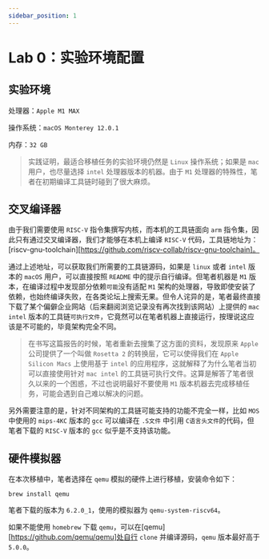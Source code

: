 ```yaml
---
sidebar_position: 1
---
```

# Lab 0：实验环境配置

## 实验环境

处理器：`Apple M1 MAX`

操作系统：`macOS Monterey 12.0.1`

内存：`32 GB`

> 实践证明，最适合移植任务的实验环境仍然是 `Linux` 操作系统；如果是 `mac` 用户，也尽量选择 `intel` 处理器版本的机器。由于 `M1` 处理器的特殊性，笔者在初期编译工具链时碰到了很大麻烦。

## 交叉编译器

由于我们需要使用 `RISC-V` 指令集撰写内核，而本机的工具链面向 `arm` 指令集，因此只有通过交叉编译器，我们才能够在本机上编译 `RISC-V` 代码，工具链地址为：[riscv-gnu-toolchain][https://github.com/riscv-collab/riscv-gnu-toolchain]。

通过上述地址，可以获取我们所需要的工具链源码，如果是 `linux` 或者 `intel` 版本的 `macOS` 用户，可以直接按照 `README` 中的提示自行编译。但笔者机器是 `M1` 版本，在编译过程中发现部分依赖`可能`没有适配 `M1` 架构的处理器，导致即使安装了依赖，也始终编译失败，在各类论坛上搜索无果。但令人诧异的是，笔者最终直接下载了某个偏僻企业网站（后来翻阅浏览记录没有再次找到该网站）上提供的 `mac intel` 版本的工具链`可执行文件`，它竟然可以在笔者机器上直接运行，按理说这应该是不可能的，毕竟架构完全不同。

> 在书写这篇报告的时候，笔者重新去搜集了这方面的资料，发现原来 `Apple` 公司提供了一个叫做 `Rosetta 2` 的转换层，它可以使得我们在 `Apple Silicon Macs` 上使用基于 `intel` 的应用程序，这就解释了为什么笔者当初可以直接使用针对 `mac intel` 的工具链可执行文件。这算是解答了笔者很久以来的一个困惑，不过也说明最好不要使用 `M1` 版本机器去完成移植任务，可能会遇到自己难以解决的问题。

另外需要注意的是，针对不同架构的工具链可能支持的功能不完全一样，比如 `MOS` 中使用的 `mips-4KC` 版本的 `gcc` 可以编译在 `.S文件` 中引用 `C语言头文件`的代码，但笔者下载的 `RISC-V` 版本的 `gcc` 似乎是不支持该功能。

## 硬件模拟器

在本次移植中，笔者选择在 `qemu` 模拟的硬件上进行移植，安装命令如下：

```
brew install qemu
```

笔者下载的版本为 `6.2.0_1`，使用的模拟器为 `qemu-system-riscv64`。

如果不能使用 `homebrew` 下载 `qemu`，可以在[qemu][https://github.com/qemu/qemu]处自行 `clone` 并编译源码，`qemu` 版本最好高于 `5.0.0`。

